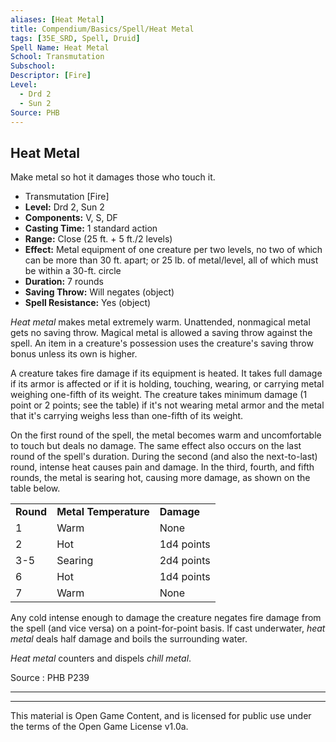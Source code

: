 ```yaml
---
aliases: [Heat Metal]
title: Compendium/Basics/Spell/Heat Metal
tags: [35E_SRD, Spell, Druid]
Spell Name: Heat Metal
School: Transmutation
Subschool: 
Descriptor: [Fire]
Level:
  - Drd 2
  - Sun 2
Source: PHB
---
```



## Heat Metal

Make metal so hot it damages those who touch it.

*   Transmutation [Fire]
*   **Level:** Drd 2, Sun 2
*   **Components:** V, S, DF
*   **Casting Time:** 1 standard action
*   **Range:** Close (25 ft. + 5 ft./2 levels)
*   **Effect:** Metal equipment of one creature per two levels, no two of which can be more than 30 ft. apart; or 25 lb. of metal/level, all of which must be within a 30-ft. circle
*   **Duration:** 7 rounds
*   **Saving Throw:** Will negates (object)
*   **Spell Resistance:** Yes (object)

<p><i>Heat metal</i> makes metal extremely warm. Unattended, nonmagical metal gets no saving throw. Magical metal is allowed a saving throw against the spell. An item in a creature's possession uses the creature's saving throw bonus unless its own is higher.</p><p>A creature takes fire damage if its equipment is heated. It takes full damage if its armor is affected or if it is holding, touching, wearing, or carrying metal weighing one-fifth of its weight. The creature takes minimum damage (1 point or 2 points; see the table) if it's not wearing metal armor and the metal that it's carrying weighs less than one-fifth of its weight.</p><p>On the first round of the spell, the metal becomes warm and uncomfortable to touch but deals no damage. The same effect also occurs on the last round of the spell's duration. During the second (and also the next-to-last) round, intense heat causes pain and damage. In the third, fourth, and fifth rounds, the metal is searing hot, causing more damage, as shown on the table below.</p><table> <tr decoration="underline"> <td> <b>Round</b> </td> <td> <b>Metal Temperature</b> </td> <td> <b>Damage</b> </td> </tr> <tr> <td> 1 </td> <td> Warm </td> <td> None </td> </tr> <tr> <td> 2 </td> <td> Hot </td> <td> 1d4 points </td> </tr> <tr> <td> 3-5 </td> <td> Searing </td> <td> 2d4 points </td> </tr> <tr> <td> 6 </td> <td> Hot </td> <td> 1d4 points </td> </tr> <tr> <td> 7 </td> <td> Warm </td> <td> None </td> </tr> </table><p>Any cold intense enough to damage the creature negates fire damage from the spell (and vice versa) on a point-for-point basis. If cast underwater, <i>heat metal</i> deals half damage and boils the surrounding water.</p><p><i>Heat metal</i> counters and dispels <i>chill metal</i>.</p>

Source : PHB P239

---

---

This material is Open Game Content, and is licensed for public use under
the terms of the Open Game License v1.0a.
